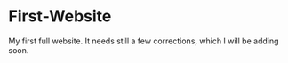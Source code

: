 # First-Website
My first full website. It needs still a few corrections, which I will be adding soon.
